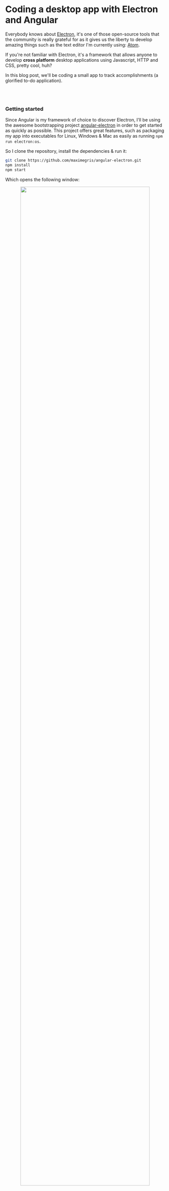 # Coding a desktop app with Electron and Angular

Everybody knows about [Electron](https://electronjs.org/), it's one of those open-source tools that the community is really grateful for as it gives us the liberty to develop amazing things such as the text editor I'm currently using: [Atom](https://atom.io/).

If you're not familiar with Electron, it's a framework that allows anyone to develop **cross platform** desktop applications using Javascript, HTTP and CSS, pretty cool, huh?

In this blog post, we'll be coding a small app to track accomplishments (a glorified to-do application).

<br><br>

### Getting started

Since Angular is my framework of choice to discover Electron, I'll be using the awesome bootstrapping project [angular-electron](https://github.com/maximegris/angular-electron) in order to get started as quickly as possible. This project offers great features, such as packaging my app into executables for Linux, Windows & Mac as easily as running `npm run electron:os`.

So I clone the repository, install the dependencies & run it:

```bash
git clone https://github.com/maximegris/angular-electron.git
npm install
npm start
```

Which opens the following window:

<p align="center">
  <img width="90%" height="90%" src="https://user-images.githubusercontent.com/15229355/33723183-db3892e0-db63-11e7-8cfe-5e68e3a345e8.png">
</p>

Note the inspection tool on the right, that's because Electron uses **Chromium** to render my project, therefore I have access to the usual inspection tool.

<br><br>

### Tweaking everything to my liking

There are two things that I wish to change:

- I'll use Sass instead of Scss
- I want to use the CSS framework [Bulma](https://bulma.io/)

<br>

#### Scss to Sass

All I need to do is tell `angular-cli` that I'm using Sass instead of Scss, change the existing file extensions and change a line in the `webpack` configuration.

I first run `ng set defaults.styleExt sass`, then I change the extensions of the following files: `styles.scss`, `app.component.scss`, `home.component.scss` without forgetting to adjust the syntax of their contents.  
And finally, I head to `webpack.config.js` and update the following block:

```javascript
const styles = ['./src/styles.scss']
```

I can now use Sass in my Angular project.

<br>

#### Using Bulma

First, run:  
`npm install bulma`

Then head to `styles.sass` and add the following lines:

```sass
@import ../node_modules/bulma/sass/utilities/initial-variables
@import ../node_modules/bulma/sass/utilities/functions

// Contents of the file

@import "~bulma"
```

Now that everything is ready, I can start coding my application.

<br><br>

## Step 1: The initial requirements

My application will contains a navigation bar to move from one list to another and a content panel to display the TODOs (and their status).

Therefore I'll need two distinct components, let's generate the nav with `angular-cli` and use the existing `home` component as our content panel:

`ng g component nav`

Which generates a `nav` folder containing my template, style sheet, component and test files.

As my navigation is independent to the currently existing routing, I'll add it parallel to my `router-outlet` like such:

```html
<app-nav></app-nav>
<router-outlet></router-outlet>
```

Which displays:

<p align="center">
  <img width="90%" height="90%" src="https://user-images.githubusercontent.com/15229355/33724972-c3f7d4d8-db68-11e7-9e3c-cc2bf780d83d.png">
</p>

_Note the little "nav works!" on top of the window._

Let's now make it look like an actual navigation bar:

<p align="center">
  <img width="90%" height="90%" src="https://user-images.githubusercontent.com/15229355/33726862-308d767a-db6e-11e7-8265-0e8a48c06319.png">
</p>

As you can see, I have made some changes:

- The navbar is now a section with a `fixed` position, containing several _Lists_ that will allow our user to navigate through the application.
- I have added a background picture I find pretty, if you know where it is, please let me know :-)

<br><br>

## Step 2: The essential feature

I now want to add actual Todos for each list and display them. Here is the current model for a `List`:

```javascript
export class List {
  // A list has a generic default name
  name: string = 'New List'
  // Each list contains a list of Todos
  todos: Todo[] = []
}
```

And the model for a Todo element:

```javascript
export class Todo {
  name: string = 'New TODO'
  description: string
  // A Todo element is either done or in progress
  done: boolean = false
}
```

All I have to do, is to add a button to create a new Todo, once clicked, I'll simply push a newly created `Todo` into my currently displayed `List`s array and display said array with an `ngFor`. With all of that said, here is the result:

<p align="center">
  <img width="90%" height="90%" src="https://user-images.githubusercontent.com/15229355/33740261-f40fa0c2-db97-11e7-84e5-ff9520be882f.png">
</p>

Note the undocumented changes such as the ability to create a new List (which uses the same concept applied to create a new Todo), the ability to mark a Todo as done and the ability to edit the name of a List. All of this is very basic and doesn't really need to be detailed.

<br><br>

## To be continued

Next steps will involve having a clean and professional design, saving the TODOs locally (in order to retrieve them from one session to another) and many more steps to make this little application as perfect as it can be.
